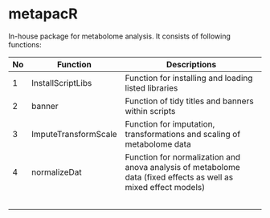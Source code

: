 # metapacR

In-house package for metabolome analysis. It consists of following functions:

|  No |  Function | Descriptions |
|---|---|---|
| 1 | InstallScriptLibs   |  Function for installing and loading listed libraries |
| 2 | banner | Function of tidy titles and banners within scripts  |
| 3 | ImputeTransformScale |  Function for imputation, transformations and scaling of metabolome data |
| 4 |normalizeDat   | Function for normalization and anova analysis of metabolome data (fixed effects as well as mixed effect models)    |
|   |   |   |
|   |   |   |
|   |   |   |
|   |   |   |
|   |   |   |
